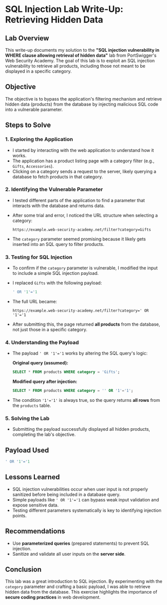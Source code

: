 # SQL Injection Lab Write-Up: Retrieving Hidden Data

## Lab Overview

This write-up documents my solution to the **"SQL injection vulnerability in WHERE clause allowing retrieval of hidden data"** lab from PortSwigger's Web Security Academy. The goal of this lab is to exploit an SQL injection vulnerability to retrieve all products, including those not meant to be displayed in a specific category.

## Objective

The objective is to bypass the application's filtering mechanism and retrieve hidden data (products) from the database by injecting malicious SQL code into a vulnerable parameter.

## Steps to Solve

### 1. Exploring the Application

- I started by interacting with the web application to understand how it works.
- The application has a product listing page with a category filter (e.g., `Gifts`, `Accessories`).
- Clicking on a category sends a request to the server, likely querying a database to fetch products in that category.

### 2. Identifying the Vulnerable Parameter

- I tested different parts of the application to find a parameter that interacts with the database and returns data.
- After some trial and error, I noticed the URL structure when selecting a category:
  
  ```plaintext
  https://example.web-security-academy.net/filter?category=Gifts
  ```

- The `category` parameter seemed promising because it likely gets inserted into an SQL query to filter products.

### 3. Testing for SQL Injection

- To confirm if the `category` parameter is vulnerable, I modified the input to include a simple SQL injection payload.
- I replaced `Gifts` with the following payload:
  
  ```sql
  ' OR '1'='1
  ```
  
- The full URL became:
  
  ```plaintext
  https://example.web-security-academy.net/filter?category=' OR '1'='1
  ```

- After submitting this, the page returned **all products** from the database, not just those in a specific category.

### 4. Understanding the Payload

- The payload `' OR '1'='1` works by altering the SQL query's logic:
  
  **Original query (assumed):**
  
  ```sql
  SELECT * FROM products WHERE category = 'Gifts';
  ```
  
  **Modified query after injection:**
  
  ```sql
  SELECT * FROM products WHERE category = '' OR '1'='1';
  ```

- The condition `'1'='1'` is always true, so the query returns **all rows** from the `products` table.

### 5. Solving the Lab

- Submitting the payload successfully displayed all hidden products, completing the lab's objective.

## Payload Used

```sql
' OR '1'='1
```

## Lessons Learned

- SQL injection vulnerabilities occur when user input is not properly sanitized before being included in a database query.
- Simple payloads like `' OR '1'='1` can bypass weak input validation and expose sensitive data.
- Testing different parameters systematically is key to identifying injection points.

## Recommendations

- Use **parameterized queries** (prepared statements) to prevent SQL injection.
- Sanitize and validate all user inputs on the **server side**.

## Conclusion

This lab was a great introduction to SQL injection. By experimenting with the `category` parameter and crafting a basic payload, I was able to retrieve hidden data from the database. This exercise highlights the importance of **secure coding practices** in web development.

